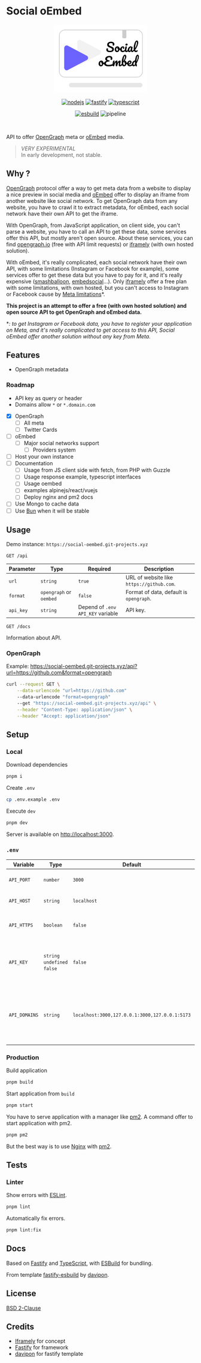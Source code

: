 # **Social oEmbed** <!-- omit in toc -->

<div align="center"> <a href="https://fastify.io/">
    <img
      src="https://raw.githubusercontent.com/kiwilan/social-oembed/main/public/logo.svg"
      width="250"
      height="auto"
    />
  </a>
</div>

<div align="center">

[![nodejs](https://img.shields.io/static/v1?label=Node.js&message=v16.x&color=339933&style=flat-square&logo=node.js&logoColor=ffffff)](https://nodejs.org/en)
[![fastify](https://img.shields.io/static/v1?label=Fastify&message=v4.x&color=000000&style=flat-square&logo=fastify&logoColor=ffffff)](https://www.fastify.io)
[![typescript](https://img.shields.io/static/v1?label=TypeScript&message=v4.8.x&color=3178C6&style=flat-square&logo=typescript&logoColor=ffffff)](https://www.typescriptlang.org)

</div>

<div align="center">

[![esbuild](https://img.shields.io/static/v1?label=esbuild&message=ESM&color=FFCF00&style=flat-square&logo=esbuild&logoColor=ffffff)](https://esbuild.github.io)
![pipeline](https://gitlab.com/ewilan-riviere/social-oembed/badges/main/pipeline.svg)

</div>

<br />

API to offer [OpenGraph](https://ogp.me/) meta or [oEmbed](https://oembed.com/) media.

> *VERY EXPERIMENTAL*  
> In early development, not stable.  

## Why ?

[OpenGraph](https://ogp.me/) protocol offer a way to get meta data from a website to display a nice preview in social media and [oEmbed](https://oembed.com/) offer to display an iframe from another website like social network. To get OpenGraph data from any website, you have to crawl it to extract metadata, for oEmbed, each social network have their own API to get the iframe.

With OpenGraph, from JavaScript application, on client side, you can't parse a website, you have to call an API to get these data, some services offer this API, but mostly aren't open source. About these services, you can find [opengraph.io](https://www.opengraph.io/) (free with API limit requests) or [iframely](https://iframely.com/) (with own hosted solution).

With oEmbed, it's really complicated, each social network have their own API, with some limitations (Instagram or Facebook for example), some services offer to get these data but you have to pay for it, and it's really expensive ([smashballoon](https://smashballoon.com/), [embedsocial](https://embedsocial.com/)...). Only [iframely](https://iframely.com/) offer a free plan with some limitations, with own hosted, but you can't access to Instagram or Facebook cause by [Meta limitations](https://www.nosto.com/blog/instagram-api-limit/)*.

**This project is an attempt to offer a free (with own hosted solution) and open source API to get OpenGraph and oEmbed data.**

**: to get Instagram or Facebook data, you have to register your application on Meta, and it's really complicated to get access to this API, Social oEmbed offer another solution without any key from Meta.*

## Features

- OpenGraph metadata

### Roadmap

- API key as query or header
- Domains allow `*` or `*.domain.com`
- [x] OpenGraph
  - [ ] All meta
  - [ ] Twitter Cards
- [ ] oEmbed
  - [ ] Major social networks support
    - [ ] Providers system
- [ ] Host your own instance
- [ ] Documentation
  - [ ] Usage from JS client side with fetch, from PHP with Guzzle
  - [ ] Usage response example, typescript interfaces
  - [ ] Usage oembed
  - [ ] examples alpinejs/react/vuejs
  - [ ] Deploy nginx and pm2 docs
- [ ] Use Mongo to cache data
- [ ] Use [Bun](https://bun.sh/) when it will be stable

## Usage

Demo instance: `https://social-oembed.git-projects.xyz`

```http
GET /api
```

| Parameter | Type                    | Required                            | Description                               |
|-----------|-------------------------|-------------------------------------|-------------------------------------------|
| `url`     | `string`                | `true`                              | URL of website like `https://github.com`. |
| `format`  | `opengraph` or `oembed` | `false`                             | Format of data, default is `opengraph`.   |
| `api_key` | `string`                | Depend of `.env` `API_KEY` variable | API key.                                  |

```http
GET /docs
```

Information about API.

### OpenGraph

Example: <https://social-oembed.git-projects.xyz/api?url=https://github.com&format=opengraph>

```bash
curl --request GET \
    --data-urlencode "url=https://github.com"
    --data-urlencode "format=opengraph"
    --get "https://social-oembed.git-projects.xyz/api" \
    --header "Content-Type: application/json" \
    --header "Accept: application/json"
```

## **Setup**

### Local

Download dependencies

```bash
pnpm i
```

Create `.env`

```bash
cp .env.example .env
```

Execute `dev`

```bash
pnpm dev
```

Server is available on <http://localhost:3000>.

### `.env`

| Variable      | Type                         | Default                                        | Description                                                                        |
|---------------|------------------------------|------------------------------------------------|------------------------------------------------------------------------------------|
| `API_PORT`    | `number`                     | `3000`                                         | Port used by your application                                                      |
| `API_HOST`    | `string`                     | `localhost`                                    | Host of your application                                                           |
| `API_HTTPS`   | `boolean`                    | `false`                                        | Enable https for you application                                                   |
| `API_KEY`     | `string` `undefined` `false` | `false`                                        | API key if you want to set it, if `undefined`, API key protection is disabled      |
| `API_DOMAINS` | `string`                     | `localhost:3000,127.0.0.1:3000,127.0.0.1:5173` | Domains allowed to use the API, seperated by commans, use `*` to allow all domains |

### Production

Build application

```bash
pnpm build
```

Start application from `build`

```bash
pnpm start
```

You have to serve application with a manager like [pm2](https://pm2.keymetrics.io/). A command offer to start application with pm2.

```bash
pnpm pm2
```

But the best way is to use [Nginx](https://www.nginx.com/) with [pm2](https://pm2.keymetrics.io/).

## Tests

### Linter

Show errors with [ESLint](https://eslint.org/).

```bash
pnpm lint
```

Automatically fix errors.

```bash
pnpm lint:fix
```

## Docs

Based on [Fastify](https://www.fastify.io/) and [TypeScript](https://www.typescriptlang.org/), with [ESBuild](https://esbuild.github.io/) for bundling.

From template [fastify-esbuild](https://github.com/davipon/fastify-esbuild) by [davipon](https://davipon.hashnode.dev/better-backend-dx-fastify-esbuild).

## License

[BSD 2-Clause](LICENSE)

## Credits

- [Iframely](https://iframely.com/) for concept
- [Fastify](https://www.fastify.io/) for framework
- [davipon](https://davipon.hashnode.dev/better-backend-dx-fastify-esbuild) for fastify template
